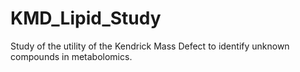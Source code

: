 # KMD_Lipid_Study
Study of the utility of the Kendrick Mass Defect to identify unknown compounds in metabolomics. 
